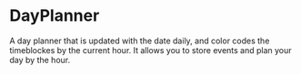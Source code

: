 # DayPlanner
A day planner that is updated with the date daily, and color codes the timeblockes by the current hour. It allows you to store events and plan your day by the hour.
